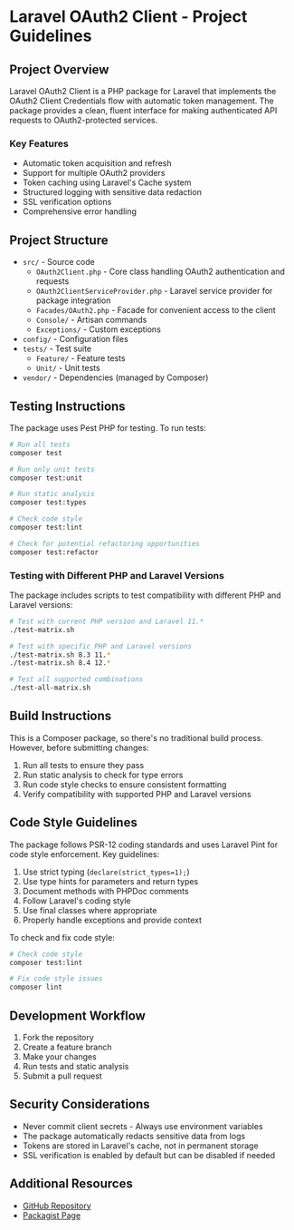 # Laravel OAuth2 Client - Project Guidelines

## Project Overview
Laravel OAuth2 Client is a PHP package for Laravel that implements the OAuth2 Client Credentials flow with automatic token management. The package provides a clean, fluent interface for making authenticated API requests to OAuth2-protected services.

### Key Features
- Automatic token acquisition and refresh
- Support for multiple OAuth2 providers
- Token caching using Laravel's Cache system
- Structured logging with sensitive data redaction
- SSL verification options
- Comprehensive error handling

## Project Structure
- `src/` - Source code
  - `OAuth2Client.php` - Core class handling OAuth2 authentication and requests
  - `OAuth2ClientServiceProvider.php` - Laravel service provider for package integration
  - `Facades/OAuth2.php` - Facade for convenient access to the client
  - `Console/` - Artisan commands
  - `Exceptions/` - Custom exceptions
- `config/` - Configuration files
- `tests/` - Test suite
  - `Feature/` - Feature tests
  - `Unit/` - Unit tests
- `vendor/` - Dependencies (managed by Composer)

## Testing Instructions
The package uses Pest PHP for testing. To run tests:

```bash
# Run all tests
composer test

# Run only unit tests
composer test:unit

# Run static analysis
composer test:types

# Check code style
composer test:lint

# Check for potential refactoring opportunities
composer test:refactor
```

### Testing with Different PHP and Laravel Versions
The package includes scripts to test compatibility with different PHP and Laravel versions:

```bash
# Test with current PHP version and Laravel 11.*
./test-matrix.sh

# Test with specific PHP and Laravel versions
./test-matrix.sh 8.3 11.*
./test-matrix.sh 8.4 12.*

# Test all supported combinations
./test-all-matrix.sh
```

## Build Instructions
This is a Composer package, so there's no traditional build process. However, before submitting changes:

1. Run all tests to ensure they pass
2. Run static analysis to check for type errors
3. Run code style checks to ensure consistent formatting
4. Verify compatibility with supported PHP and Laravel versions

## Code Style Guidelines
The package follows PSR-12 coding standards and uses Laravel Pint for code style enforcement. Key guidelines:

1. Use strict typing (`declare(strict_types=1);`)
2. Use type hints for parameters and return types
3. Document methods with PHPDoc comments
4. Follow Laravel's coding style
5. Use final classes where appropriate
6. Properly handle exceptions and provide context

To check and fix code style:
```bash
# Check code style
composer test:lint

# Fix code style issues
composer lint
```

## Development Workflow
1. Fork the repository
2. Create a feature branch
3. Make your changes
4. Run tests and static analysis
5. Submit a pull request

## Security Considerations
- Never commit client secrets - Always use environment variables
- The package automatically redacts sensitive data from logs
- Tokens are stored in Laravel's cache, not in permanent storage
- SSL verification is enabled by default but can be disabled if needed

## Additional Resources
- [GitHub Repository](https://github.com/antogkou/laravel-oauth2-client)
- [Packagist Page](https://packagist.org/packages/antogkou/laravel-oauth2-client)
